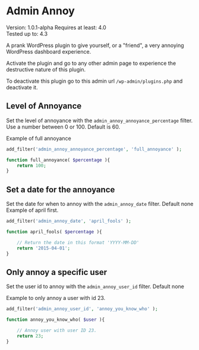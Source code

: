 # Admin Annoy

Version:           1.0.1-alpha 
Requires at least: 4.0  
Tested up to:      4.3

A prank WordPress plugin to give yourself, or a "friend", a very annoying WordPress dashboard experience.

Activate the plugin and go to any other admin page to experience the destructive nature of this plugin.

To deactivate this plugin go to this admin url `/wp-admin/plugins.php` and deactivate it. 

## Level of Annoyance
Set the level of annoyance with the `admin_annoy_annoyance_percentage` filter. Use a number between 0 or 100.  Default is 60.

Example of full annoyance

```php
add_filter('admin_annoy_annoyance_percentage', 'full_annoyance' );

function full_annoyance( $percentage ){
	return 100;
}
```

## Set a date for the annoyance
Set the date for when to annoy with the `admin_annoy_date` filter. Default none
Example of april first.
```php
add_filter('admin_annoy_date', 'april_fools' );

function april_fools( $percentage ){

	// Return the date in this format 'YYYY-MM-DD'
	return '2015-04-01';
}
```

## Only annoy a specific user
Set the user id to annoy with the `admin_annoy_user_id` filter. Default none

Example to only annoy a user with id 23.
```php
add_filter('admin_annoy_user_id', 'annoy_you_know_who' );

function annoy_you_know_who( $user ){

	// Annoy user with user ID 23.
	return 23;
}
```